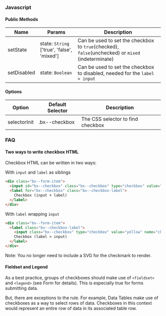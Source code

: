 ### Javascript

#### Public Methods

| Name        | Params                                     | Description                                                                                       |
| ----------- | ------------------------------------------ | ------------------------------------------------------------------------------------------------- |
| setState    | state: `String` ['true', 'false', 'mixed'] | Can be used to set the checkbox to `true`(checked), `false`(unchecked) or `mixed` (indeterminate) |
| setDisabled | state: `Boolean`                           | Can be used to set the checkbox to disabled, needed for the `label > input`                       |

#### Options

| Option       | Default Selector | Description                       |
| ------------ | ---------------- | --------------------------------- |
| selectorInit | .bx--checkbox    | The CSS selector to find checkbox |

### FAQ

#### Two ways to write checkbox HTML

Checkbox HTML can be written in two ways:

With `input` and `label` as siblings

```html
<div class="bx--form-item">
  <input id="bx--checkbox" class="bx--checkbox" type="checkbox" value="green" name="checkbox">
  <label for="bx--checkbox" class="bx--checkbox-label">
    Checkbox (input + label)
  </label>
</div>
```

With `label` wrapping `input`

```html
<div class="bx--form-item">
  <label class="bx--checkbox-label">
    <input class="bx--checkbox" type="checkbox" value="yellow" name="checkbox">
    Checkbox (label > input)
  </label>
</div>
```

Note: You no longer need to include a SVG for the checkmark to render.

#### Fieldset and Legend

As a best practice, groups of checkboxes should make use of `<fieldset>` and `<legend>` (see Form for details).
This is especially true for forms submitting data.

But, there are exceptions to the rule. For example, Data Tables make use of checkboxes as a way to select rows of data.
Checkboxes in this context would represent an entire row of data in its associated table row.
